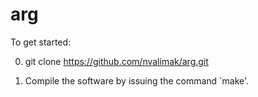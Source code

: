 arg
====

To get started:

0) git clone https://github.com/nvalimak/arg.git

1) Compile the software by issuing the command `make'.

